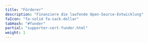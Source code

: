 ```yaml
---
title: "Förderer"
description: "Finanziere die laufende Open-Source-Entwicklung"
faIcon: "fa-solid fa-sack-dollar"
tabHash: "#funder"
partial: "supporter-cert-funder.html"
weight: 1
---
```

